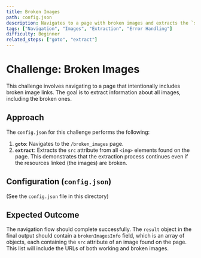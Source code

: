 ```yaml
---
title: Broken Images
path: config.json
description: Navigates to a page with broken images and extracts the `src` attribute of all images, demonstrating handling of potentially missing resources.
tags: ["Navigation", "Images", "Extraction", "Error Handling"]
difficulty: Beginner
related_steps: ["goto", "extract"]
---
```


# Challenge: Broken Images

This challenge involves navigating to a page that intentionally includes broken image links. The goal is to extract information about all images, including the broken ones.

## Approach

The `config.json` for this challenge performs the following:

1.  **`goto`**: Navigates to the `/broken_images` page.
2.  **`extract`**: Extracts the `src` attribute from all `<img>` elements found on the page. This demonstrates that the extraction process continues even if the resources linked (the images) are broken.

## Configuration (`config.json`)

(See the `config.json` file in this directory)

## Expected Outcome

The navigation flow should complete successfully. The `result` object in the final output should contain a `brokenImagesInfo` field, which is an array of objects, each containing the `src` attribute of an image found on the page. This list will include the URLs of both working and broken images.
